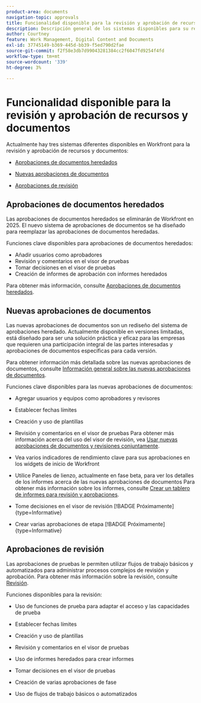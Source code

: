 ```yaml
---
product-area: documents
navigation-topic: approvals
title: Funcionalidad disponible para la revisión y aprobación de recursos y documentos
description: Descripción general de los sistemas disponibles para su revisión y aprobación en Workfront.
author: Courtney
feature: Work Management, Digital Content and Documents
exl-id: 37745149-b369-445d-bb39-f5ed790d2fae
source-git-commit: f2f58e3db7d99043281384cc2f6047fd9254f4fd
workflow-type: tm+mt
source-wordcount: '339'
ht-degree: 3%

---
```


# Funcionalidad disponible para la revisión y aprobación de recursos y documentos

Actualmente hay tres sistemas diferentes disponibles en Workfront para la revisión y aprobación de recursos y documentos:

* [Aprobaciones de documentos heredados](#legacy-document-approvals)

* [Nuevas aprobaciones de documentos](#new-document-approvals)

* [Aprobaciones de revisión](#proof-approvals)

## Aprobaciones de documentos heredados

Las aprobaciones de documentos heredados se eliminarán de Workfront en 2025. El nuevo sistema de aprobaciones de documentos se ha diseñado para reemplazar las aprobaciones de documentos heredadas.

Funciones clave disponibles para aprobaciones de documentos heredados:

* Añadir usuarios como aprobadores
* Revisión y comentarios en el visor de pruebas
* Tomar decisiones en el visor de pruebas
* Creación de informes de aprobación con informes heredados

Para obtener más información, consulte [Aprobaciones de documentos heredados](/help/quicksilver/review-and-approve-work/manage-approvals/approval-process-in-workfront.md#document-approval-processes).

## Nuevas aprobaciones de documentos

Las nuevas aprobaciones de documentos son un rediseño del sistema de aprobaciones heredado. Actualmente disponible en versiones limitadas, está diseñado para ser una solución práctica y eficaz para las empresas que requieren una participación integral de las partes interesadas y aprobaciones de documentos específicas para cada versión.

Para obtener información más detallada sobre las nuevas aprobaciones de documentos, consulte [Información general sobre las nuevas aprobaciones de documentos](/help/quicksilver/review-and-approve-work/document-reviews-and-approvals/document-approvals-overview.md).

Funciones clave disponibles para las nuevas aprobaciones de documentos:

* Agregar usuarios y equipos como aprobadores y revisores

* Establecer fechas límites

* Creación y uso de plantillas

* Revisión y comentarios en el visor de pruebas
Para obtener más información acerca del uso del visor de revisión, vea [Usar nuevas aprobaciones de documentos y revisiones conjuntamente](/help/quicksilver/review-and-approve-work/document-reviews-and-approvals/doc-approvals-and-proofing.md).

* Vea varios indicadores de rendimiento clave para sus aprobaciones en los widgets de inicio de Workfront

* Utilice Paneles de lienzo, actualmente en fase beta, para ver los detalles de los informes acerca de las nuevas aprobaciones de documentos
Para obtener más información sobre los informes, consulte [Crear un tablero de informes para revisión y aprobaciones](/help/quicksilver/review-and-approve-work/document-reviews-and-approvals/create-review-and-approval-dashboard.md).

* Tome decisiones en el visor de revisión [!BADGE Próximamente]{type=Informative}

* Crear varias aprobaciones de etapa [!BADGE Próximamente]{type=Informative}


## Aprobaciones de revisión

Las aprobaciones de pruebas le permiten utilizar flujos de trabajo básicos y automatizados para administrar procesos complejos de revisión y aprobación. Para obtener más información sobre la revisión, consulte [Revisión](/help/quicksilver/review-and-approve-work/proofing/proofing-overview/proofing-basics.md).

Funciones disponibles para la revisión:

* Uso de funciones de prueba para adaptar el acceso y las capacidades de prueba

* Establecer fechas límites

* Creación y uso de plantillas

* Revisión y comentarios en el visor de pruebas

* Uso de informes heredados para crear informes

* Tomar decisiones en el visor de pruebas

* Creación de varias aprobaciones de fase

* Uso de flujos de trabajo básicos o automatizados

<!--
## Upcoming deprecations
-->